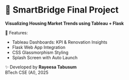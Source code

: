 # 🏡 SmartBridge Final Project

**Visualizing Housing Market Trends using Tableau + Flask**

🚀 Features:
- Tableau Dashboards: KPI & Renovation Insights
- Flask Web App Integration
- CSS Glassmorphism Styling
- Splash Screen with Auto Launch

✨ Developed by **Rayeesa Tabusum**  
BTech CSE (AI), 2025
